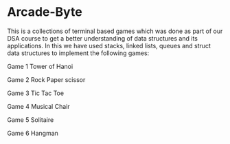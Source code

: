 # Arcade-Byte

This is a collections of terminal based games which was done as part of our DSA course to get a better understanding of data structures and its applications.
In this we have used stacks, linked lists, queues and struct data structures to implement the following games:

Game 1 Tower of Hanoi

Game 2 Rock Paper scissor

Game 3 Tic Tac Toe

Game 4 Musical Chair

Game 5 Solitaire

Game 6 Hangman

     
